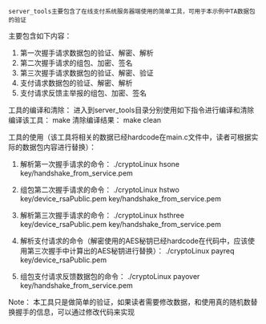     server_tools主要包含了在线支付系统服务器端使用的简单工具，可用于本示例中TA数据包的验证
主要包含如下内容：
1. 第一次握手请求数据包的验证、解密、解析
2. 第二次握手请求的组包、加密、签名
3. 第三次握手请求数据包的验证、解密、验证
4. 支付请求数据包的验证、解密、解析
5. 支付请求反馈主举报的组包、加密、签名

工具的编译和清除：
   进入到server_tools目录分别使用如下指令进行编译和清除
          编译该工具：   make
        清除编译结果：   make clean

工具的使用（该工具将相关的数据已经hardcode在main.c文件中，读者可根据实际的数据包内容进行替换）：

1. 解析第一次握手请求的命令：
      ./cryptoLinux hsone key/handshake_from_service.pem 

2. 组包第二次握手请求的命令：
      ./cryptoLinux hstwo key/device_rsaPublic.pem key/handshake_from_service.pem
      
3. 解析第三次握手请求的命令：
      ./cryptoLinux hsthree key/device_rsaPublic.pem key/handshake_from_service.pem

4. 解析支付请求的命令（解密使用的AES秘钥已经hardcode在代码中，应该使用第三次握手中计算出的AES秘钥进行替换）：
      ./cryptoLinux payreq key/device_rsaPublic.pem

5. 组包支付请求反馈数据包的命令：
      ./cryptoLinux payover key/handshake_from_service.pem
      
Note： 本工具只是做简单的验证，如果读者需要修改数据，和使用真的随机数替换握手的信息，可以通过修改代码来实现
